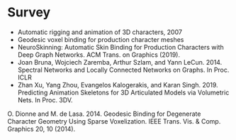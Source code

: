 # Survey

- Automatic rigging and animation of 3D characters, 2007
- Geodesic voxel binding for production character meshes
- NeuroSkinning: Automatic Skin Binding for Production Characters with Deep Graph Networks. ACM Trans. on Graphics (2019).
- Joan Bruna, Wojciech Zaremba, Arthur Szlam, and Yann LeCun. 2014. Spectral Networks and Locally Connected Networks on Graphs. In Proc. ICLR
- Zhan Xu, Yang Zhou, Evangelos Kalogerakis, and Karan Singh. 2019. Predicting Animation Skeletons for 3D Articulated Models via Volumetric Nets. In Proc. 3DV.



O. Dionne and M. de Lasa. 2014. Geodesic Binding for Degenerate Character Geometry Using Sparse Voxelization. IEEE Trans. Vis. & Comp. Graphics 20, 10 (2014).
